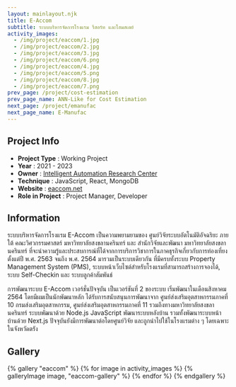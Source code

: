 ```yaml
---
layout: mainlayout.njk
title: E-Accom
subtitle: ระบบบริหารจัดการโรงแรม รีสอร์ท และโฮมสเตย์
activity_images:
  - /img/project/eaccom/1.jpg
  - /img/project/eaccom/2.jpg
  - /img/project/eaccom/3.jpg
  - /img/project/eaccom/6.png
  - /img/project/eaccom/4.jpg
  - /img/project/eaccom/5.png
  - /img/project/eaccom/8.jpg
  - /img/project/eaccom/7.png
prev_page: /project/cost-estimation
prev_page_name: ANN-Like for Cost Estimation
next_page: /project/emanufac
next_page_name: E-Manufac
---
```


## Project Info

- **Project Type** : Working Project
- **Year** : 2021 - 2023
- **Owner** : [Intelligent Automation Research Center](https://iarc.psu.ac.th)
- **Technique** : JavaScript, React, MongoDB
- **Website** : [eaccom.net](https://eaccom.net)
- **Role in Project** : Project Manager, Developer

## Information

ระบบบริหารจัดการโรงแรม E-Accom เป็นความพยามยามของ ศูนย์วิจัยระบบอัตโนมัติอัจฉริยะ ภายใต้ คณะวิศวกรรมศาสตร์ มหาวิทยาลัยสงขลานครินทร์ และ สำนักวิจัยและพัฒนา มหาวิทยาลัยสงขลานครินทร์ ที่จะนำความรู้และประสบการณ์ที่ได้จากการบริการวิชาการในภาคธุรกิจเกี่ยวกับการท่องเที่ยงตั้งแต่ปี พ.ศ. 2563 จนถึง พ.ศ. 2564 มารวมเป็นระบบเดียวกัน ที่มีครบทั้งระบบ Property Management System (PMS), ระบบหน้าเว็บไซต์สำหรับโรงแรมที่สามารถสร้างการจองได้, ระบบ Self-Checkin และ ระบบลูกค้าสัมพันธ์

การพัฒนาระบบ E-Accom เวอร์ชั่นปัจจุบัน เป็นเวอร์ชันที่ 2 ของระบบ เริ่มพัฒนาในเดือนสิงหาคม 2564 โดยมีผมเป็นนักพัฒนาหลัก ได้รับการสนับสนุนการพัฒนาจาก ศูนย์ส่งเสริมอุตสาหกรรมภาคที่ 10 กรมส่งเสริมอุตสาหกรรม, ศูนย์ส่งเสริมอุตสาหกรรมภาคที่ 11 รวมถึงทางมหาวิทยาลัยสงขลานครินทร์ ระบบพัฒนาด้วย Node.js JavaScript พัฒนาระบบหลังบ้าน รวมทั้งพัฒนาระบบหน้าบ้านด้วย Next.js ปัจจุบันยังมีการพัฒนาต่อโดยศูนย์วิจัย และถูกนำไปใช้ในโรงแรมต่าง ๆ โดยเฉพาะในจังหวัดตรัง

## Gallery

<html>
{% gallery "eaccom" %}
{% for image in activity_images %}
{% galleryImage image, "eaccom-gallery" %}
{% endfor %}
{% endgallery %}
</html>
